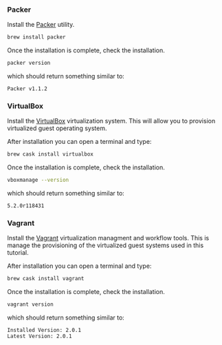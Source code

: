 ### Packer

Install the [Packer](../tools/packer) utility. 

```bash
brew install packer
```

Once the installation is complete, check the installation.

```bash
packer version
```

which should return something similar to:

```
Packer v1.1.2
```

### VirtualBox


Install the [VirtualBox](../tools/virtualbox) virtualization
system.  This will allow you to provision virtualized guest operating system.

After installation you can open a terminal and type:

```bash
brew cask install virtualbox
```

Once the installation is complete, check the installation.

```bash
vboxmanage --version
```

which should return something similar to:

```
5.2.0r118431
```

### Vagrant

Install the [Vagrant](../tools/vagrant) virtualization managment
and workflow tools.  This is manage the provisioning of the virtualized guest
systems used in this tutorial.

After installation you can open a terminal and type:

```bash
brew cask install vagrant
```

Once the installation is complete, check the installation.

```bash
vagrant version
```

which should return something similar to:

```
Installed Version: 2.0.1
Latest Version: 2.0.1
```
